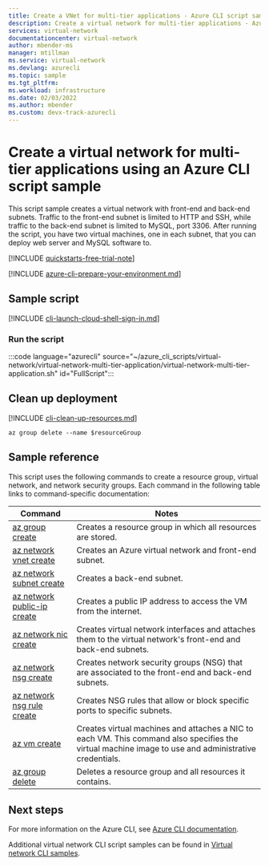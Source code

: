 ```yaml
---
title: Create a VNet for multi-tier applications - Azure CLI script sample
description: Create a virtual network for multi-tier applications - Azure CLI script sample.
services: virtual-network
documentationcenter: virtual-network
author: mbender-ms
manager: mtillman
ms.service: virtual-network
ms.devlang: azurecli
ms.topic: sample
ms.tgt_pltfrm:
ms.workload: infrastructure
ms.date: 02/03/2022
ms.author: mbender 
ms.custom: devx-track-azurecli
---
```


# Create a virtual network for multi-tier applications using an Azure CLI script sample

This script sample creates a virtual network with front-end and back-end subnets. Traffic to the front-end subnet is limited to HTTP and SSH, while traffic to the back-end subnet is limited to MySQL, port 3306. After running the script, you have two virtual machines, one in each subnet, that you can deploy web server and MySQL software to.

[!INCLUDE [quickstarts-free-trial-note](../../../includes/quickstarts-free-trial-note.md)]

[!INCLUDE [azure-cli-prepare-your-environment.md](../../../includes/azure-cli-prepare-your-environment.md)]

## Sample script

[!INCLUDE [cli-launch-cloud-shell-sign-in.md](../../../includes/cli-launch-cloud-shell-sign-in.md)]

### Run the script

:::code language="azurecli" source="~/azure_cli_scripts/virtual-network/virtual-network-multi-tier-application/virtual-network-multi-tier-application.sh" id="FullScript":::

## Clean up deployment

[!INCLUDE [cli-clean-up-resources.md](../../../includes/cli-clean-up-resources.md)]

```azurecli
az group delete --name $resourceGroup
```

## Sample reference

This script uses the following commands to create a resource group, virtual network, and network security groups. Each command in the following table links to command-specific documentation:

| Command | Notes |
|---|---|
| [az group create](/cli/azure/group) | Creates a resource group in which all resources are stored. |
| [az network vnet create](/cli/azure/network/vnet) | Creates an Azure virtual network and front-end subnet. |
| [az network subnet create](/cli/azure/network/vnet/subnet) | Creates a back-end subnet. |
| [az network public-ip create](/cli/azure/network/public-ip) | Creates a public IP address to access the VM from the internet. |
| [az network nic create](/cli/azure/network/nic) | Creates virtual network interfaces and attaches them to the virtual network's front-end and back-end subnets. |
| [az network nsg create](/cli/azure/network/nsg) | Creates network security groups (NSG) that are associated to the front-end and back-end subnets. |
| [az network nsg rule create](/cli/azure/network/nsg/rule) |Creates NSG rules that allow or block specific ports to specific subnets. |
| [az vm create](/cli/azure/vm) | Creates virtual machines and attaches a NIC to each VM. This command also specifies the virtual machine image to use and administrative credentials. |
| [az group delete](/cli/azure/group) | Deletes a resource group and all resources it contains. |

## Next steps

For more information on the Azure CLI, see [Azure CLI documentation](/cli/azure).

Additional virtual network CLI script samples can be found in [Virtual network CLI samples](../cli-samples.md).
